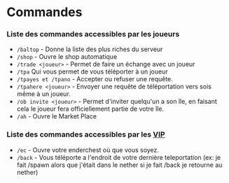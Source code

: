 # Commandes

### Liste des commandes accessibles par les joueurs

- `/baltop` - Donne la liste des plus riches du serveur
- `/shop` - Ouvre le shop automatique
- `/trade <joueur>` - Permet de faire un échange avec un joueur
- `/tpa` Qui vous permet de vous téléporter à un joueur
- `/tpayes et /tpano` - Accepter ou refuser une requête.
- `/tpahere <joueur>` - Envoyer une requête de téléportation vers sois même à un joueur.
- `/ob invite <joueur>` - Permet d'inviter quelqu'un a son île, en faisant cela le joueur fera officiellement partie de votre île.
- `/ah`  - Ouvre le Market Place

### Liste des commandes accessibles par les [VIP](https://uworldmc.fr/ranks)

- `/ec` - Ouvre votre enderchest où que vous soyez.
- `/back` - Vous téléporte a l'endroit de votre dernière teleportation (ex: je fait /spawn alors que j'était dans le nether si je fait /back je retourne au nether)
